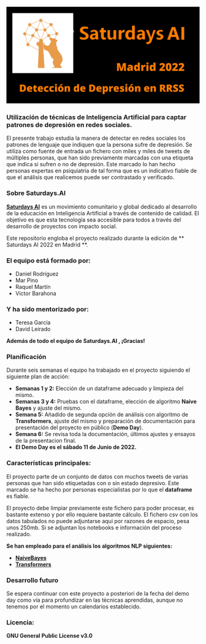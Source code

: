 ![Logo del proyecto](logo-depr-rrss-ai.png)

### Utilización de técnicas de Inteligencia Artificial para captar patrones de depresión en redes sociales.

El presente trabajo estudia la manera de detectar en redes sociales los patrones de lenguaje que indiquen que la persona sufre de depresión. Se utiliza como fuente de entrada un fichero con miles y miles de tweets de múltiples personas, que han sido previamente marcadas con una etiqueta que indica si sufren o no de depresión. Este marcado lo han hecho personas expertas en psiquiatria de tal forma que es un indicativo fiable de que el análisis que realicemos puede ser contrastado y verificado. 

### Sobre Saturdays.AI

[**Saturdays AI**](https://saturdays.ai/) es un movimiento comunitario y global dedicado al desarrollo de la educación en Inteligencia Artificial a través de contenido de calidad. El objetivo es que esta tecnología sea accesible para todos a través del desarrollo de proyectos con impacto social.

Este repositorio engloba el proyecto realizado durante la edición de ** Saturdays AI 2022 en Madrid **.

### El equipo está formado por:
- Daniel Rodríguez
- Mar Pino
- Raquel Martín
- Victor Barahona

### Y ha sido mentorizado por:
- Teresa García
- David Leirado

**Además de todo el equipo de Saturdays.AI , ¡Gracias!**

### Planificación

Durante seis semanas el equipo ha trabajado en el proyecto siguiendo el siguiente plan de acción:

- **Semanas 1 y 2:** Elección de un dataframe adecuado y limpieza del mismo.
- **Semanas 3 y 4:** Pruebas con el dataframe, elección de algoritmo **Naive Bayes** y ajuste del mismo.
- **Semana 5:** Añadido de segunda opción de análisis con algoritmo de **Transformers**, ajuste del mismo y preparación de documentación para presentación del proyecto en público (**Demo Day**).
- **Semana 6:** Se revisa toda la documentación, últimos ajustes y ensayos de la presentacion final.
- **El Demo Day es el sábado 11 de Junio de 2022.**


 ### Características principales:

El proyecto parte de un conjunto de datos con muchos tweets de varias personas que han sido etiquetadas con o sin estado depresivo. Este marcado se ha hecho por personas especialistas por lo que el **dataframe** es fiable.

El proyecto debe limpiar previamente este fichero para poder procesar, es bastante extenso y por ello requiere bastante cálculo. El fichero csv con los datos tabulados no puede adjuntarse aqui por razones de espacio, pesa unos 250mb. Si se adjuntan los notebooks e información del proceso realizado.

**Se han empleado para el análisis los algoritmos NLP siguientes:**

- [**NaiveBayes**](/Naive_Bayes/README.md)
- [**Transformers**](/Transformers/README.md)

### Desarrollo futuro

Se espera continuar con este proyecto a posteriori de la fecha del demo day como vía para profundizar en las técnicas aprendidas, aunque no tenemos por el momento un calendarios establecido.

### Licencia:

**GNU General Public License v3.0**







